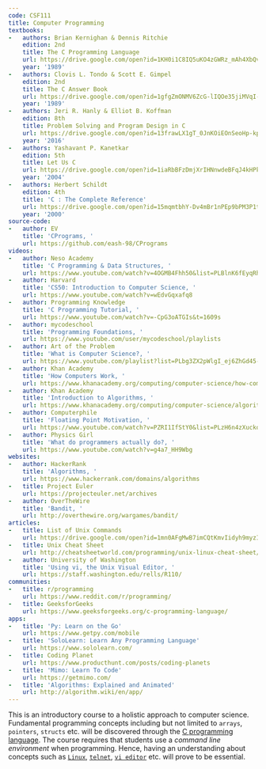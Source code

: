 ```yaml
---
code: CSF111
title: Computer Programming
textbooks:
-   authors: Brian Kernighan & Dennis Ritchie
    edition: 2nd
    title: The C Programming Language
    url: https://drive.google.com/open?id=1KH0i1C8IQ5uKO4zGWRz_mAh4XbQvCaiT
    year: '1989'
-   authors: Clovis L. Tondo & Scott E. Gimpel
    edition: 2nd
    title: The C Answer Book
    url: https://drive.google.com/open?id=1gfgZmONMV6ZcG-lIQOe35jiMVqI-MS3p
    year: '1989'
-   authors: Jeri R. Hanly & Elliot B. Koffman
    edition: 8th
    title: Problem Solving and Program Design in C
    url: https://drive.google.com/open?id=13frawLX1gT_0JnKOiEOnSeoHp-kp9-qO
    year: '2016'
-   authors: Yashavant P. Kanetkar
    edition: 5th
    title: Let Us C
    url: https://drive.google.com/open?id=1iaRbBFzDmjXrIHNnwdeBFqJ4kHPkn-cO
    year: '2004'
-   authors: Herbert Schildt
    edition: 4th
    title: 'C : The Complete Reference'
    url: https://drive.google.com/open?id=15mqmtbhY-Dv4mBr1nPEp9bPM3P1tDiZB
    year: '2000'
source-code:
-   author: EV
    title: 'CPrograms, '
    url: https://github.com/eash-98/CPrograms
videos:
-   author: Neso Academy
    title: 'C Programming & Data Structures, '
    url: https://www.youtube.com/watch?v=4OGMB4Fhh50&list=PLBlnK6fEyqRhX6r2uhhlubuF5QextdCSM
-   author: Harvard
    title: 'CS50: Introduction to Computer Science, '
    url: https://www.youtube.com/watch?v=wEdvGqxafq8
-   author: Programming Knowledge
    title: 'C Programming Tutorial, '
    url: https://www.youtube.com/watch?v=-CpG3oATGIs&t=1609s
-   author: mycodeschool
    title: 'Programming Foundations, '
    url: https://www.youtube.com/user/mycodeschool/playlists
-   author: Art of the Problem
    title: 'What is Computer Science?, '
    url: https://www.youtube.com/playlist?list=PLbg3ZX2pWlgI_ej6ZhGd45-cPoWLZD9pT
-   author: Khan Academy
    title: 'How Computers Work, '
    url: https://www.khanacademy.org/computing/computer-science/how-computers-work2
-   author: Khan Academy
    title: 'Introduction to Algorithms, '
    url: https://www.khanacademy.org/computing/computer-science/algorithms
-   author: Computerphile
    title: 'Floating Point Motivation, '
    url: https://www.youtube.com/watch?v=PZRI1IfStY0&list=PLzH6n4zXuckqmf_xUcvU5caZVoctP2ehL&index=8
-   author: Physics Girl
    title: 'What do programmers actually do?, '
    url: https://www.youtube.com/watch?v=g4a7_HH9Wbg
websites:
-   author: HackerRank
    title: 'Algorithms, '
    url: https://www.hackerrank.com/domains/algorithms
-   title: Project Euler
    url: https://projecteuler.net/archives
-   author: OverTheWire
    title: 'Bandit, '
    url: http://overthewire.org/wargames/bandit/
articles:
-   title: List of Unix Commands
    url: https://drive.google.com/open?id=1mn0AFgMwB7imCQtKmvIidyh9myzIxc_D
-   title: Unix Cheat Sheet
    url: http://cheatsheetworld.com/programming/unix-linux-cheat-sheet/
-   author: University of Washington
    title: 'Using vi, the Unix Visual Editor, '
    url: https://staff.washington.edu/rells/R110/
communities:
-   title: r/programming
    url: https://www.reddit.com/r/programming/
-   title: GeeksforGeeks
    url: https://www.geeksforgeeks.org/c-programming-language/
apps:
-   title: 'Py: Learn on the Go'
    url: https://www.getpy.com/mobile
-   title: 'SoloLearn: Learn Any Programming Language'
    url: https://www.sololearn.com/
-   title: Coding Planet
    url: https://www.producthunt.com/posts/coding-planets
-   title: 'Mimo: Learn To Code'
    url: https://getmimo.com/
-   title: 'Algorithms: Explained and Animated'
    url: http://algorithm.wiki/en/app/
---
```


This is an introductory course to a holistic approach to computer science. Fundamental programming concepts including but not limited to `arrays`, `pointers`, `structs` etc. will be discovered through the [C programming language](https://bit.ly/1eSKXTB). The course requires that students use a *command line environment* when programming. Hence, having an understanding about concepts such as [`Linux`](https://en.wikipedia.org/wiki/Linux), [`telnet`](https://en.wikipedia.org/wiki/Telnet), [`vi editor`](https://en.wikipedia.org/wiki/Vi) etc. will prove to be essential.


